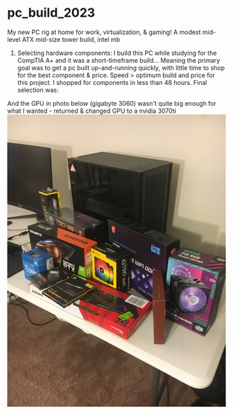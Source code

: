 # pc_build_2023
My new PC rig at home for work, virtualization, &amp; gaming! A modest mid-level ATX mid-size tower build, intel mb

1) Selecting hardware components: I build this PC while studying for the CompTIA A+ and it was a short-timeframe build... Meaning the primary goal was to get a pc built up-and-running quickly, with little time to shop for the best component & price. Speed > optimum build and price for this project. I shopped for components in less than 48 hours. 
Final selection was:

And the GPU in photo below (gigabyte 3060) wasn't quite big enough for what I wanted - returned & changed GPU to a nvidia 3070ti 
![](https://github.com/thomasgolian/pc_build_2023/blob/67b6b50cac5019f8b5c347b2ea11515d9b0df227/pc%20build%20(20).JPG) 
